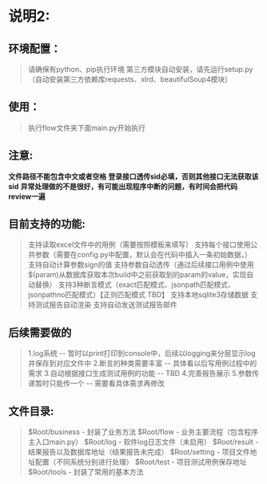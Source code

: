 ﻿# 说明2:

## 环境配置：
>请确保有python、pip执行环境
>第三方模块自动安装，请先运行setup.py（自动安装第三方依赖库requests、xlrd、beautifulSoup4模块）

## 使用：
>执行flow文件夹下面main.py开始执行

## 注意:
**文件路径不能包含中文或者空格**
**登录接口透传sid必填，否则其他接口无法获取该sid**
**异常处理做的不是很好，有可能出现程序中断的问题，有时间会把代码review一遍**

## 目前支持的功能:
>支持读取excel文件中的用例（需要按照模板来填写）
>支持每个接口使用公共参数（需要在config.py中配置，默认会在代码中插入一条初始数据，）
>支持自动计算参数sign的值
>支持参数自动透传（通过后续接口用例中使用$(param)从数据库获取本次build中之前获取到的param的value，实现自动替换）
>支持3种断言模式（exact匹配模式、jsonpath匹配模式、jsonpathno匹配模式）【正则匹配模式 TBD】
>支持本地sqlite3存储数据
>支持测试报告自动渲染
>支持自动发送测试报告邮件

## 后续需要做的
>1.log系统 -- 暂时以print打印到console中，后续以logging来分层显示log并保存到对应文件中
>2.断言的种类需要丰富 -- 具体看以后写用例过程中的需求
>3.自动根据接口生成测试用例的功能 -- TBD
>4.完善报告展示
>5.参数传递暂时只能传一个 -- 需要看具体需求再修改

## 文件目录:
>$Root/business   - 封装了业务方法
>$Root/flow	      - 业务主要流程（包含程序主入口main.py）
>$Root/log        - 软件log日志文件（未启用）
>$Root/result     - 结果报告以及数据库地址（结果报告未完成）
>$Root/setting    - 项目文件地址配置（不同系统分别进行处理）
>$Root/test       - 项目测试用例保存地址
>$Root/tools      - 封装了常用的基本方法


